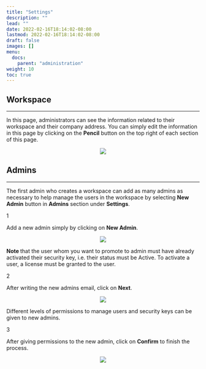 ```yaml
---
title: "Settings"
description: ""
lead: ""
date: 2022-02-16T18:14:02-08:00
lastmod: 2022-02-16T18:14:02-08:00
draft: false
images: []
menu:
  docs:
    parent: "administration"
weight: 10
toc: true
---
```


## Workspace

<hr class="hr-line">

In this page, administrators can see the information related to their workspace and their company address.
You can simply edit the information in this page by clicking on the **Pencil** button on the top right of each section of this page.

<p align="center">
    <img src="/images/vendor/Panel/workspace.png" class="doc-img-frame">
</p>

## Admins

<hr class="hr-line">

The first admin who creates a workspace can add as many admins as necessary to help manage the users in the workspace by selecting **New Admin** button in **Admins** section
under **Settings**.

<div class="step-row-container">
  <div class="step-column step-count-size">
    <p class="step-counter">1</p>
  </div>
  <div class="card-column">
    <div class="step-text" >
      <div class="card-body">
        <p>Add a new admin simply by clicking on <span style="font-weight:bold">New Admin</span>.
        </p>
      </div>
    </div>
  </div>
</div>

<p align="center">
    <img src="/images/vendor/Panel/add_admin_1.png" class="doc-img-frame">
</p>

<p class="note-body"><span style="font-weight:bold;">Note </span>that the user whom you want to promote to admin must have already activated their security key, i.e. their status must be Active. To activate a user, a license must
be granted to the user.
</p>

<div class="step-row-container">
  <div class="step-column step-count-size">
    <p class="step-counter">2</p>
  </div>
  <div class="card-column">
    <div class="step-text" >
      <div class="card-body">
        <p>After writing the new admins email, click on <span style="font-weight:bold">Next</span>.
        </p>
      </div>
    </div>
  </div>
</div>

<p align="center">
    <img src="/images/vendor/Panel/add_admin_2.png" class="doc-img-frame">
</p>

<p class="note-body">Different levels of permissions to manage users and security keys can be given to new admins.</p>

<div class="step-row-container">
  <div class="step-column step-count-size">
    <p class="step-counter">3</p>
  </div>
  <div class="card-column">
    <div class="step-text" >
      <div class="card-body">
        <p>After giving permissions to the new admin, click on <span style="font-weight:bold">Confirm</span> to finish the process.
        </p>
      </div>
    </div>
  </div>
</div>

<p align="center">
    <img src="/images/vendor/Panel/add_admin_3.png" class="doc-img-frame">
</p>
